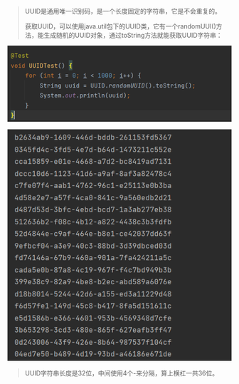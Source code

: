 > UUID是通用唯一识别码，是一个长度固定的字符串，它是不会重复的。
>
> 获取UUID，可以使用java.util包下的UUID类，它有一个randomUUI()方法，能生成随机的UUID对象，通过toString方法就能获取UUID字符串：

![image-20240429195547663](assets/image-20240429195547663.png)

![image-20240429195614619](assets/image-20240429195614619.png)

> UUID字符串长度是32位，中间使用4个-来分隔，算上横杠一共36位。